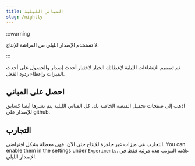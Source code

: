 ```yaml
---
title: المباني الليلية
slug: /nightly
---
```


:::warning

لا تستخدم الإصدار الليلي من الفراشة للإنتاج.

:::

تم تصميم الإنشاءات الليلية لإعطائك الخيار لاختبار أحدث إصدار والحصول على أحدث الميزات وإعطاء ردود الفعل.

## احصل على المباني

اذهب إلى صفحات تحميل المنصة الخاصة بك.
كل المباني الليلية يتم نشرها أيضا كسابق للإصدار على github.

## التجارب

التجارب هي ميزات غير جاهزة للإنتاج حتى الآن.
فهي معطلة بشكل افتراضي. You can enable them in the settings under `Experiments`.
علامة التبويب هذه مرئية فقط في الإصدار الليلي.

